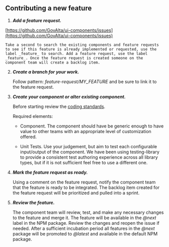 ## Contributing a new feature

1.  **_Add a feature request._**

[https://github.com/GovAlta/ui-components/issues](https://github.com/GovAlta/ui-components/issues)

    Take a second to search the existing components and feature requests to see if this feature is already implemented or requested, use the label _feature_ to search. Add a feature request, use the label _feature_. Once the feature request is created someone on the component team will create a backlog item.

2.  **_Create a branch for your work._**

    Follow pattern: _feature-request/MY_FEATURE_ and be sure to link it to the feature request.

3.  **_Create your component or alter existing component._**

    Before starting review the [coding standards](coding_standards.md).

    Required elements:

    - Component.
      The component should have be generic enough to have value to other teams with an appropriate level of customization offered.

    - Unit Tests.
      Use your judgement, but aim to test each configurable input/output of the component. We have been using testing-library to provide a consistent test authoring experience across all library types, but if it is not sufficient feel free to use a different one.

4) **_Mark the feature request as ready._**

   Using a comment on the feature request, notify the component team that the feature is ready to be integrated. The backlog item created for the feature request will be prioritized and pulled into a sprint.

5) **_Review the feature._**

   The component team will review, test, and make any necessary changes to the feature and merge it. The feature will be available in the _@next_ label in the NPM package. Review the changes and reopen the issue if needed. After a sufficient incubation period all features in the _@next_ package will be promoted to _@latest_ and available in the default NPM package.
